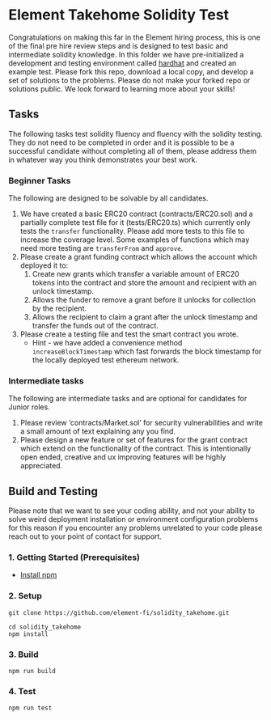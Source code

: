 # Element Takehome Solidity Test

Congratulations on making this far in the Element hiring process, this is one of the final pre hire review steps and is designed to test basic and intermediate solidity knowledge. In this folder we have pre-initialized a development and testing environment called [hardhat](https://hardhat.org/) and created an example test. Please fork this repo, download a local copy, and develop a set of solutions to the problems. Please do not make your forked repo or solutions public. We look forward to learning more about your skills!

## Tasks

The following tasks test solidity fluency and fluency with the solidity testing. They do not need to be completed in order and it is possible to be a successful candidate without completing all of them, please address them in whatever way you think demonstrates your best work.

### Beginner Tasks

The following are designed to be solvable by all candidates.

1) We have created a basic ERC20 contract (contracts/ERC20.sol) and a partially complete test file for it (tests/ERC20.ts) which currently only tests the `transfer` functionality. Please add more tests to this file to increase the coverage level. Some examples of functions which may need more testing are `transferFrom` and `approve`.
2) Please create a grant funding contract which allows the account which deployed it to:
    1) Create new grants which transfer a variable amount of ERC20 tokens into the contract and store the amount and recipient with an unlock timestamp.
    2) Allows the funder to remove a grant before it unlocks for collection by the recipient. 
    3) Allows the recipient to claim a grant after the unlock timestamp and transfer the funds out of the contract.
3) Please create a testing file and test the smart contract you wrote.
    * Hint - we have added a convenience method `increaseBlockTimestamp` which fast forwards the block timestamp for the locally deployed test ethereum network.

### Intermediate tasks

The following are intermediate tasks and are optional for candidates for Junior roles.

1) Please review ‘contracts/Market.sol’ for security vulnerabilities and write a small amount of text explaining any you find. 
2) Please design a new feature or set of features for the grant contract which extend on the functionality of the contract. This is intentionally open ended, creative and ux improving features will be highly appreciated.


## Build and Testing

Please note that we want to see your coding ability, and not your ability to solve weird deployment installation or environment configuration problems for this reason if you encounter any problems unrelated to your code please reach out to your point of contact for support.

### 1. Getting Started (Prerequisites)

- [Install npm](https://nodejs.org/en/download/)

### 2. Setup

```
git clone https://github.com/element-fi/solidity_takehome.git
```

```
cd solidity_takehome
npm install
```

### 3. Build

```
npm run build
```

### 4. Test

```
npm run test
```
